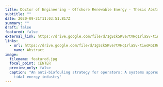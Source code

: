 ```yaml
---
title: Doctor of Engineering - Offshore Renewable Energy - Thesis Abstract
subtitle: ""
date: 2020-09-21T11:03:51.817Z
summary: ""
draft: false
featured: false
external_link: https://drive.google.com/file/d/1gSzk5Kve7tVHq1rlaSv-tiwoRGIRnzA_/view?usp=sharing
links:
  - url: https://drive.google.com/file/d/1gSzk5Kve7tVHq1rlaSv-tiwoRGIRnzA_/view?usp=sharing
    name: Abstract
image:
  filename: featured.jpg
  focal_point: CENTER
  preview_only: false
  caption: "An anti-biofouling strategy for operators: A systems approach for the
    tidal energy industry"
---
```

